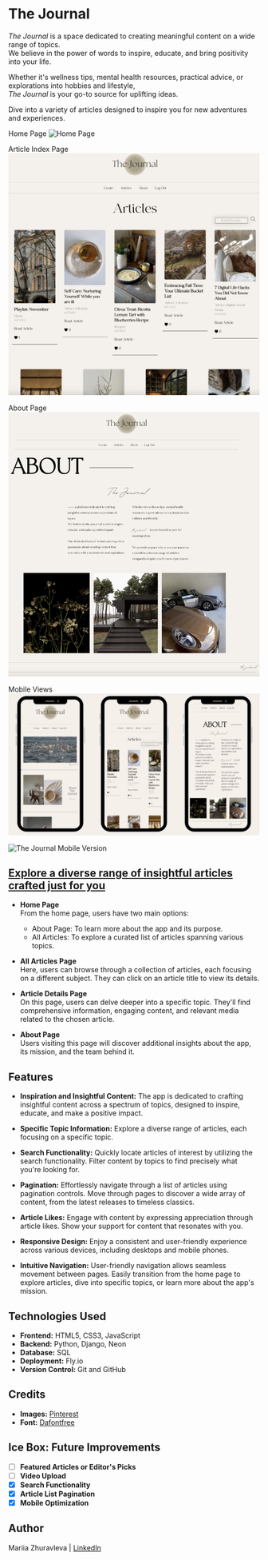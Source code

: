# The Journal 
*The Journal* is a space dedicated to creating meaningful content on a wide range of topics.  
We believe in the power of words to inspire, educate, and bring positivity into your life. 

Whether it's wellness tips, mental health resources, practical advice, or explorations into hobbies and lifestyle,  
*The Journal* is your go-to source for uplifting ideas.  

Dive into a variety of articles designed to inspire you for new adventures and experiences.


Home Page
![Home Page](main_app/static/images/landing.gif)

Article Index Page
![Article Index Page Screenshot](main_app/static/images/articles-page.png)

About Page
![About Page Screenshot](main_app/static/images/about-page.png)

Mobile Views
![Mobile Views Screenshot](main_app/static/images/mobile-views.jpg)

![The Journal Mobile Version](main_app/static/images/journal-video.gif)


## [Explore a diverse range of insightful articles crafted just for you](https://mz-powder-peak.fly.dev/)

- **Home Page**  
  From the home page, users have two main options:
  * About Page: To learn more about the app and its purpose.
  * All Articles: To explore a curated list of articles spanning various topics.

- **All Articles Page**  
  Here, users can browse through a collection of articles, each focusing on a different subject. They can click on an article title to view its details.

- **Article Details Page**  
  On this page, users can delve deeper into a specific topic. They'll find comprehensive information, engaging content, and relevant media related to the chosen article.

- **About Page**  
  Users visiting this page will discover additional insights about the app, its mission, and the team behind it.


## Features
- **Inspiration and Insightful Content:** The app is dedicated to crafting insightful content across a spectrum of topics, designed to inspire, educate, and make a positive impact.

- **Specific Topic Information:** Explore a diverse range of articles, each focusing on a specific topic. 

- **Search Functionality:** Quickly locate articles of interest by utilizing the search functionality. Filter content by topics to find precisely what you're looking for.

- **Pagination:** Effortlessly navigate through a list of articles using pagination controls. Move through pages to discover a wide array of content, from the latest releases to timeless classics.

- **Article Likes:** Engage with content by expressing appreciation through article likes. Show your support for content that resonates with you.

- **Responsive Design:** Enjoy a consistent and user-friendly experience across various devices, including desktops and mobile phones. 

- **Intuitive Navigation:** User-friendly navigation allows seamless movement between pages. Easily transition from the home page to explore articles, dive into specific topics, or learn more about the app's mission.

## Technologies Used
- **Frontend:** HTML5, CSS3, JavaScript
- **Backend:** Python, Django, Neon
- **Database:** SQL
- **Deployment:** Fly.io
- **Version Control:** Git and GitHub

## Credits
- **Images:** [Pinterest](https://www.pinterest.com/)
- **Font:** [Dafontfree](https://www.dafontfree.io/the-seasons-font/)


## Ice Box: Future Improvements
- [ ] **Featured Articles or Editor's Picks**
- [ ] **Video Upload**
- [x] **Search Functionality**
- [x] **Article List Pagination**
- [x] **Mobile Optimization**

## Author 

Mariia Zhuravleva | [LinkedIn](https://www.linkedin.com/in/mariia-zhuravleva-5232b3219/)


